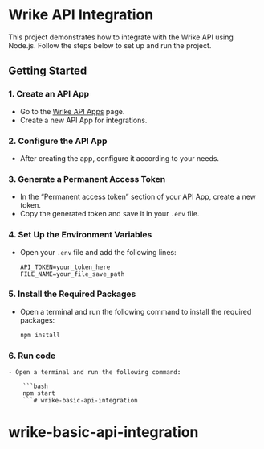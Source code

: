# Wrike API Integration

This project demonstrates how to integrate with the Wrike API using Node.js. Follow the steps below to set up and run the project.

## Getting Started

### 1. Create an API App

- Go to the [Wrike API Apps](https://www.wrike.com/frontend/apps/index.html#api) page.
- Create a new API App for integrations.

### 2. Configure the API App

- After creating the app, configure it according to your needs.

### 3. Generate a Permanent Access Token

- In the “Permanent access token” section of your API App, create a new token.
- Copy the generated token and save it in your `.env` file.

### 4. Set Up the Environment Variables

- Open your `.env` file and add the following lines:

    ```plaintext
    API_TOKEN=your_token_here
    FILE_NAME=your_file_save_path
    ```

### 5. Install the Required Packages

- Open a terminal and run the following command to install the required packages:

    ```bash
    npm install
    ```

### 6. Run code 
    - Open a terminal and run the following command:

        ```bash
        npm start
        ```# wrike-basic-api-integration
# wrike-basic-api-integration
